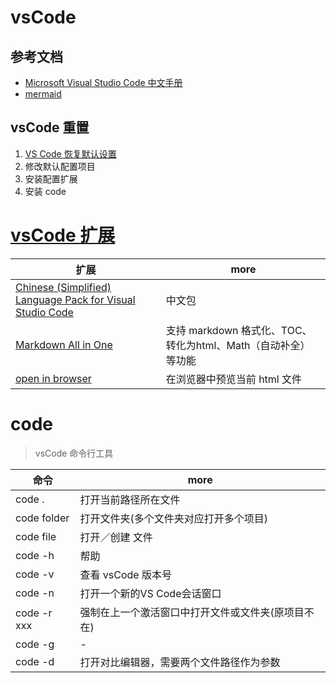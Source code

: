 # vsCode

## 参考文档

* [Microsoft Visual Studio Code 中文手册](https://jeasonstudio.gitbooks.io/vscode-cn-doc/content/)
* [mermaid](https://mermaidjs.github.io)

## vsCode 重置

1. [VS Code 恢复默认设置](http://www.pianshen.com/article/4275146510/) 
2. 修改默认配置项目
3. 安装配置扩展
4. 安装 code

# [vsCode 扩展](https://marketplace.visualstudio.com/VSCode)

| 扩展                                                                                                                                                    | more                                                           |
| ------------------------------------------------------------------------------------------------------------------------------------------------------- | -------------------------------------------------------------- |
| [Chinese (Simplified) Language Pack for Visual Studio Code](https://marketplace.visualstudio.com/items?itemName=MS-CEINTL.vscode-language-pack-zh-hans) | 中文包                                                         |
| [Markdown All in One](https://marketplace.visualstudio.com/items?itemName=yzhang.markdown-all-in-one)                                                   | 支持 markdown 格式化、TOC、转化为html、Math（自动补全） 等功能 |
| [open in browser](https://marketplace.visualstudio.com/items?itemName=techer.open-in-browser)                                                           | 在浏览器中预览当前 html 文件                                   |

# code 

> vsCode 命令行工具

| 命令        | more                                               |
| ----------- | -------------------------------------------------- |
| code .      | 打开当前路径所在文件                               |
| code folder | 打开文件夹(多个文件夹对应打开多个项目)             |
| code file   | 打开／创建 文件                                    |
| code -h     | 帮助                                               |
| code -v     | 查看 vsCode 版本号                                 |
| code -n     | 打开一个新的VS Code会话窗口                        |
| code -r xxx | 强制在上一个激活窗口中打开文件或文件夹(原项目不在) |
| code -g     | -                                                  |
| code -d     | 打开对比编辑器，需要两个文件路径作为参数           |